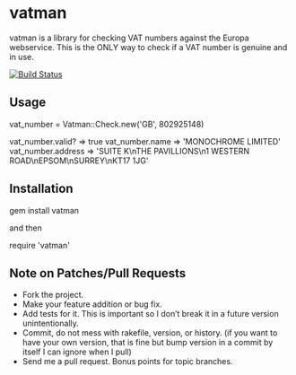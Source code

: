 vatman
======

vatman is a library for checking VAT numbers against the Europa webservice.
This is the ONLY way to check if a VAT number is genuine and in use.

[![Build Status](https://secure.travis-ci.org/neilmiddleton/Vatman.png)](http://travis-ci.org/neilmiddleton/Vatman)

Usage
-----

  vat_number =  Vatman::Check.new('GB', 802925148)
  
  vat_number.valid? => true
  vat_number.name => 'MONOCHROME LIMITED'
  vat_number.address => 'SUITE K\nTHE PAVILLIONS\n1 WESTERN ROAD\nEPSOM\nSURREY\nKT17 1JG'

Installation
------------

  gem install vatman

and then

  require 'vatman'

Note on Patches/Pull Requests
-----------------------------

* Fork the project.
* Make your feature addition or bug fix.
* Add tests for it. This is important so I don’t break it in a future version unintentionally.
* Commit, do not mess with rakefile, version, or history. (if you want to have your own version, that is fine but bump version in a commit by itself I can ignore when I pull)
* Send me a pull request. Bonus points for topic branches.

